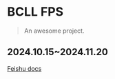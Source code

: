 # BCLL FPS

> An awesome project.

## 2024.10.15~2024.11.20
[Feishu docs](https://m0dorknyq14.feishu.cn/docx/CZlFdMmrUoY3QFx8XVZcaStenBe?from=from_copylink)

